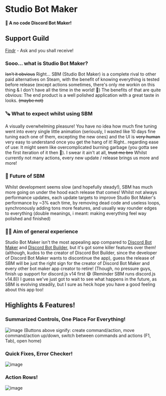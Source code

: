 # Studio Bot Maker

**🐛 A no code Discord Bot Maker!**


## Support Guild
[Findr](https://discord.gg/YGKfwgjsdN) - Ask and you shall receive!


### Sooo... what is Studio Bot Maker?
~~Isn't it obvious~~ Right... SBM (Studio Bot Maker) is a complete rival to other paid alternatives on Steam, with the benefit of knowing everything is tested before release (except actions sometimes, there's only me workin on this thing & I don't have all the time in the world! 🥲) 
The benefits of that are quite obvious: The end product is a well polished application with a great taste in looks. ~~(maybe not)~~

### 🪚 What to expect whilst using SBM
A visually overwhelming pleasure! You have no idea how much fine tuning went into every single little animation (seriously, I wasted like 10 days fine tuning each one of them, excepting the new ones) and the UI is ~~very human~~ very easy to understand once you get the hang of it! 
Right.. regarding ease of use: It might seem like overcomplicated burning garbage (you gotta see the first iteration of it then 🥰). I swear it ain't at all, ~~trust me bro~~ 
Whilst currently not many actions, every new update / release brings us more and more!

### 💮 Future of SBM 
Whilst development seems slow (and hopefully steady!), SBM has much more going on under the hood each release that comes! Whilst not always performance updates, each update targets to improve Studio Bot Maker's performance by ~3% each time, by removing dead code and useless loops, synchronously adding tons more features, and usually way rounder edges to everything (double meanings, i meant: making everything feel way polished and finished) 

### 👯‍♂️ Aim of general experience 
Studio Bot Maker isn't the most appealing app compared to [Discord Bot Maker](https://store.steampowered.com/app/682130/Discord_Bot_Maker/) and [Discord Bot Builder](https://store.steampowered.com/app/1119570/Discord_Bot_Builder/), but it's got some killer features over them! (although, kudos to the creator of Discord Bot Builder, since the developer of Discord Bot Maker wants to discontinue the app), guess the release of SBM will be just the right sign for the creator of Discord Bot Maker and every other bot maker app creator to retire! (Though, no pressure guys, finish up support for discord.js v14 first 😅 (Reminder SBM runs discord.js v14.8))
I guess we've just got to wait to see what happens in the future, as SBM is evolving steadily, but I sure as heck hope you have a good feeling about this app too!





## Highlights & Features!

### **Summarized Controls, One Place For Everything!**
![image](https://user-images.githubusercontent.com/100881234/235323655-3fecbed6-6f78-4f64-b5dc-cfa6131923c5.png)
(Buttons above signify: create command/action, move command/action up/down, switch between commands and actions (F1, Tab), open home)

### **Quick Fixes, Error Checker!**
![image](https://user-images.githubusercontent.com/100881234/235323688-6321316f-6880-4c41-8ddb-b32e5199e404.png)


### **Action Rows!**
![image](https://user-images.githubusercontent.com/100881234/235323709-c31108bd-f5bb-4f3f-8069-876af79e1de2.png)
